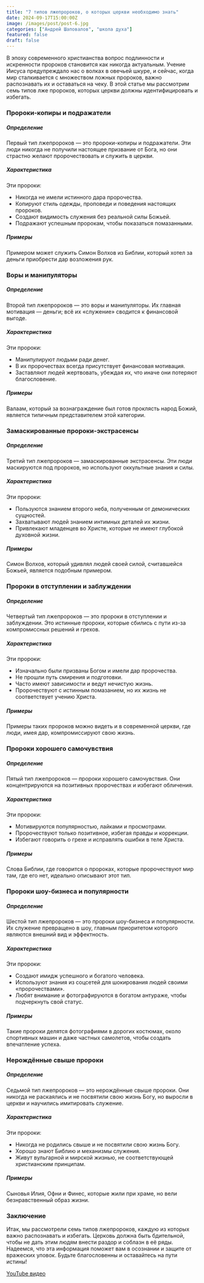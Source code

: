 ```yaml
---
title: "7 типов лжепророков, о которых церкви необходимо знать"
date: 2024-09-17T15:00:00Z
image: /images/post/post-6.jpg
categories: ["Андрей Шаповалов", "школа духа"]
featured: false
draft: false
---
```


В эпоху современного христианства вопрос подлинности и искренности пророков становится как никогда актуальным. Учение Иисуса предупреждало нас о волках в овечьей шкуре, и сейчас, когда мир сталкивается с множеством ложных пророков, важно распознавать их и оставаться на чеку. В этой статье мы рассмотрим семь типов лже пророков, которых церкви должны идентифицировать и избегать.

### Пророки-копиры и подражатели

##### Определение

Первый тип лжепророков — это пророки-копиры и подражатели. Эти люди никогда не получили настоящее призвание от Бога, но они страстно желают пророчествовать и служить в церкви.

##### Характеристика

Эти пророки:

- Никогда не имели истинного дара пророчества.
- Копируют стиль одежды, проповеди и поведения настоящих пророков.
- Создают видимость служения без реальной силы Божьей.
- Подражают успешным пророкам, чтобы показаться помазанными.

##### Примеры

Примером может служить Симон Волхов из Библии, который хотел за деньги приобрести дар возложения рук.

### Воры и манипуляторы

##### Определение

Второй тип лжепророков — это воры и манипуляторы. Их главная мотивация — деньги; всё их «служение» сводится к финансовой выгоде.

##### Характеристика

Эти пророки:

- Манипулируют людьми ради денег.
- В их пророчествах всегда присутствует финансовая мотивация.
- Заставляют людей жертвовать, убеждая их, что иначе они потеряют благословение.

##### Примеры

Валаам, который за вознаграждение был готов проклясть народ Божий, является типичным представителем этой категории.

### Замаскированные пророки-экстрасенсы

##### Определение

Третий тип лжепророков — замаскированные экстрасенсы. Эти люди маскируются под пророков, но используют оккультные знания и силы.

##### Характеристика

Эти пророки:

- Пользуются знанием второго неба, полученным от демонических сущностей.
- Захватывают людей знанием интимных деталей их жизни.
- Привлекают младенцев во Христе, которые не имеют глубокой духовной жизни.

##### Примеры

Симон Волхов, который удивлял людей своей силой, считавшейся Божьей, является подобным примером.

### Пророки в отступлении и заблуждении

##### Определение

Четвертый тип лжепророков — это пророки в отступлении и заблуждении. Это истинные пророки, которые сбились с пути из-за компромиссных решений и грехов.

##### Характеристика

Эти пророки:

- Изначально были призваны Богом и имели дар пророчества.
- Не прошли путь смирения и подготовки.
- Часто имеют зависимости и ведут нечистую жизнь.
- Пророчествуют с истинным помазанием, но их жизнь не соответствует учению Христа.

##### Примеры

Примеры таких пророков можно видеть и в современной церкви, где люди, имея дар, компромиссируют свою жизнь.

### Пророки хорошего самочувствия

##### Определение

Пятый тип лжепророков — пророки хорошего самочувствия. Они концентрируются на позитивных пророчествах и избегают обличения.

##### Характеристика

Эти пророки:

- Мотивируются популярностью, лайками и просмотрами.
- Пророчествуют только позитивное, избегая правды и коррекции.
- Избегают говорить о грехе и исправлять ошибки в теле Христа.

##### Примеры

Слова Библии, где говорится о пророках, которые пророчествуют мир там, где его нет, идеально описывают этот тип.

### Пророки шоу-бизнеса и популярности

##### Определение

Шестой тип лжепророков — это пророки шоу-бизнеса и популярности. Их служение превращено в шоу, главным приоритетом которого являются внешний вид и эффектность.

##### Характеристика

Эти пророки:

- Создают имидж успешного и богатого человека.
- Используют знания из соцсетей для шокирования людей своими «пророчествами».
- Любят внимание и фотографируются в богатом антураже, чтобы подчеркнуть свой статус.

##### Примеры

Такие пророки делятся фотографиями в дорогих костюмах, около спортивных машин и даже частных самолетов, чтобы создать впечатление успеха.

### Нерождённые свыше пророки

##### Определение

Седьмой тип лжепророков — это нерождённые свыше пророки. Они никогда не раскаялись и не посвятили свою жизнь Богу, но выросли в церкви и научились имитировать служение.

##### Характеристика

Эти пророки:

- Никогда не родились свыше и не посвятили свою жизнь Богу.
- Хорошо знают Библию и механизмы служения.
- Живут вульгарной и мирской жизнью, не соответствующей христианским принципам.

##### Примеры

Сыновья Илия, Офни и Финес, которые жили при храме, но вели безнравственный образ жизни.

### Заключение

Итак, мы рассмотрели семь типов лжепророков, каждую из которых важно распознавать и избегать. Церковь должна быть бдительной, чтобы не дать этим людям внести раздор и соблазн в её ряды. Надеемся, что эта информация поможет вам в осознании и защите от вражеских уловок. Будьте благословенны и оставайтесь на пути истины!

[YouTube видео](https://youtu.be/7ESJINhcD08?si=I6fyQv16hQlIXzBC)
